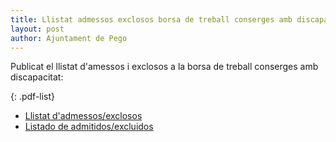 ```yaml
---
title: Llistat admessos exclosos borsa de treball conserges amb discapacitat
layout: post
author: Ajuntament de Pego
---
```

Publicat el llistat d'amessos i exclosos a la borsa de treball conserges amb discapacitat:

{: .pdf-list}
* [Llistat d'admessos/exclosos](/pdf/personal/20130829-borsa-treball-conserge/ununci-llistat-admessos-exclosos-val.pdf)
* [Listado de admitidos/excluidos](/pdf/personal/20130829-borsa-treball-conserge/ununci-llistat-admessos-exclosos-cas.pdf)